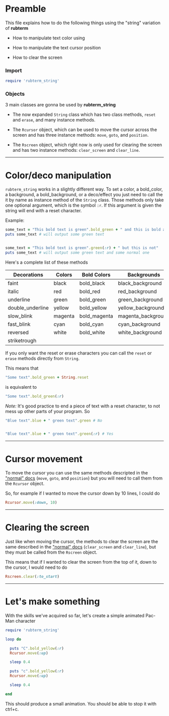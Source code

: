 # Preamble

This file explains how to do the following things using
the "string" variation of **rubterm**

- How to manipulate text color using

- How to manipulate the text cursor position

- How to clear the screen

### Import

```ruby
require 'rubterm_string'
```

### Objects

3 main classes are gonna be used by **rubterm_string**

* The now expanded `String` class which has two class methods, `reset` and `erase`, and many instance methods.

* The `Rcursor` object, which can be used to move the cursor across the screen and has three instance methods: `move`, `goto`, and `position`.

* The `Rscreen` object, which right now is only used for clearing the screen and has two instance methods: `clear_screen` and `clear_line`.

---

# Color/deco manipulation

`rubterm_string` works in a slightly different way. To set a color, a bold_color, a background, a bold_background, or a deco/effect you just need to call the it by name as instance method of the `String` class. Those methods only take one optional argument, which is the symbol `:r`. If this argument is given the string will end with a reset character.

Example:

```ruby
some_text = "This bold text is green".bold_green + " and this is bold and green too"
puts some_text # will output some green text


some_text = "This bold text is green".green(:r) + " but this is not"
puts some_text # will output some green text and some normal one
```

Here's a complete list of these methods

| Decorations      | Colors  | Bold Colors  | Backgrounds        | Bold backgrounds        |
| ---------------- | ------- | ------------ | ------------------ | ----------------------- |
| faint            | black   | bold_black   | black_background   | bold_black_background   |
| italic           | red     | bold_red     | red_background     | bold_red_background     |
| underline        | green   | bold_green   | green_background   | bold_green_background   |
| double_underline | yellow  | bold_yellow  | yellow_background  | bold_yellow_background  |
| slow_blink       | magenta | bold_magenta | magenta_background | bold_magenta_background |
| fast_blink       | cyan    | bold_cyan    | cyan_background    | bold_cyan_background    |
| reversed         | white   | bold_white   | white_background   | bold_white_background   |
| striketrough     |         |              |                    |                         |

If you only want the reset or erase characters you can call the `reset` or `erase` methods directly from `String`.

This means that

```ruby
"Some text".bold_green + String.reset
```

is equivalent to

```ruby
"Some text".bold_green(:r)
```

*Note:* It's good practice to end a piece of text with a reset character, to not mess up other parts of your program.
So

```ruby
"Blue text".blue + " green text".green # No


"Blue text".blue + " green text".green(:r) # Yes
```

---

# Cursor movement

To move the cursor you can use the same methods descripted in the ["normal" docs](./DOCSnormal.md) (`move`, `goto`, and `position`) but you will need to call them from the `Rcursor` object.

So, for example if I wanted to move the cursor down by 10 lines, I could do

```ruby
Rcursor.move(:down, 10)
```

---

# Clearing the screen

Just like when moving the cursor, the methods to clear the screen are the same described in the ["normal" docs](./DOCSnormal.md) (`clear_screen` and `clear_line`), but they must be called from the `Rscreen` object.

This means that if I wanted to clear the screen from the top of it, down to the cursor, I would need to do

```ruby
Rscreen.clear(:to_start)
```

---

# Let's make something

With the skills we've acquired so far, let's create a simple animated Pac-Man character

```ruby
require 'rubterm_string'

loop do

  puts "C".bold_yellow(:r)
  Rcursor.move(:up)

  sleep 0.4

  puts "c".bold_yellow(:r)
  Rcursor.move(:up)

  sleep 0.4

end
```

This should produce a small animation. You should be able to stop it with ctrl+c.
